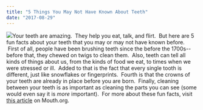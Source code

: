 ```yaml
---
title: "5 Things You May Not Have Known About Teeth"
date: "2017-08-29"
---
```


![](/images/dentist-fairfield-amazing-teeth-300x300.jpg)Your teeth are amazing.  They help you eat, talk, and flirt.  But here are 5 fun facts about your teeth that you may or may not have known before.  First of all, people have been brushing teeth since the before the 1700s--before that, they chewed on twigs to clean them.  Also, teeth can tell all kinds of things about us, from the kinds of food we eat, to times when we were stressed or ill.  Added to that is the fact that every single tooth is different, just like snowflakes or fingerprints.  Fourth is that the crowns of your teeth are already in place before you are born.  Finally, cleaning between your teeth is as important as cleaning the parts you can see (some would even say it is _more_ important).  For more about these fun facts, visit [this article](http://www.mouthhealthy.org/en/fun-teeth-facts?source=MorningHuddle) on Mouth.org.
